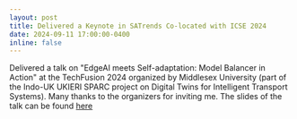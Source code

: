 ```yaml
---
layout: post
title: Delivered a Keynote in SATrends Co-located with ICSE 2024
date: 2024-09-11 17:00:00-0400
inline: false
---
```


Delivered a talk on "EdgeAI meets Self-adaptation: Model Balancer in Action" at the TechFusion 2024 organized by Middlesex University (part of the Indo-UK UKIERI SPARC project on Digital Twins for Intelligent Transport Systems). Many thanks to the organizers for inviting me. The slides of the talk can be found [here](https://karthikvaidhyanathan.com/assets/pdf/EdgeAI_SaS_UKIERI_Sep_2024.pdf/EdgeAI_SaS_UKIERI_Sep_2024.pdf)

